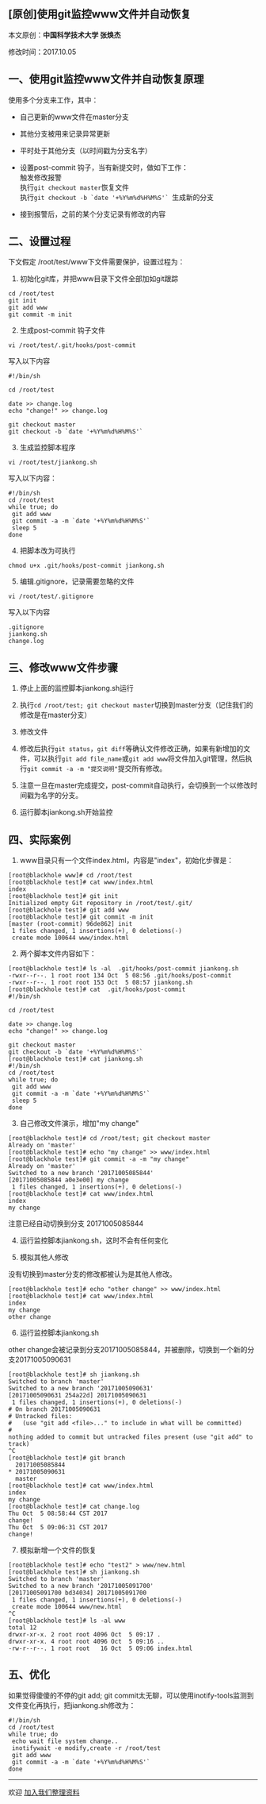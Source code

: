## [原创]使用git监控www文件并自动恢复

本文原创：**中国科学技术大学 张焕杰**

修改时间：2017.10.05

## 一、使用git监控www文件并自动恢复原理

使用多个分支来工作，其中：

* 自己更新的www文件在master分支

* 其他分支被用来记录异常更新

* 平时处于其他分支（以时间戳为分支名字）

* 设置post-commit 钩子，当有新提交时，做如下工作：  
    触发修改报警  
    执行`git checkout master`恢复文件  
    执行``git checkout -b `date '+%Y%m%d%H%M%S'` ``生成新的分支

* 接到报警后，之前的某个分支记录有修改的内容


## 二、设置过程

下文假定 /root/test/www下文件需要保护，设置过程为：

1. 初始化git库，并把www目录下文件全部加如git跟踪
````
cd /root/test
git init
git add www
git commit -m init
````

2. 生成post-commit 钩子文件
````
vi /root/test/.git/hooks/post-commit
````
写入以下内容
````
#!/bin/sh

cd /root/test

date >> change.log
echo "change!" >> change.log

git checkout master
git checkout -b `date '+%Y%m%d%H%M%S'`
````

3. 生成监控脚本程序

````
vi /root/test/jiankong.sh
````

写入以下内容：
````
#!/bin/sh
cd /root/test
while true; do
 git add www
 git commit -a -m `date '+%Y%m%d%H%M%S'`
 sleep 5
done
````

4. 把脚本改为可执行
````
chmod u+x .git/hooks/post-commit jiankong.sh
````

5. 编辑.gitignore，记录需要忽略的文件
````
vi /root/test/.gitignore
````
写入以下内容
````
.gitignore
jiankong.sh
change.log
````

## 三、修改www文件步骤

1. 停止上面的监控脚本jiankong.sh运行

2. 执行`cd /root/test; git checkout master`切换到master分支（记住我们的修改是在master分支）

2. 修改文件

3. 修改后执行`git status`，`git diff`等确认文件修改正确，如果有新增加的文件，可以执行`git add file_name`或`git add www`将文件加入git管理，然后执行`git commit -a -m "提交说明"`提交所有修改。

4. 注意一旦在master完成提交，post-commit自动执行，会切换到一个以修改时间戳为名字的分支。

5. 运行脚本jiankong.sh开始监控


## 四、实际案例

1. www目录只有一个文件index.html，内容是"index"，初始化步骤是：
````
[root@blackhole www]# cd /root/test
[root@blackhole test]# cat www/index.html
index
[root@blackhole test]# git init
Initialized empty Git repository in /root/test/.git/
[root@blackhole test]# git add www
[root@blackhole test]# git commit -m init
[master (root-commit) 96de862] init
 1 files changed, 1 insertions(+), 0 deletions(-)
 create mode 100644 www/index.html
````

2. 两个脚本文件内容如下：
````
[root@blackhole test]# ls -al  .git/hooks/post-commit jiankong.sh
-rwxr--r--. 1 root root 134 Oct  5 08:56 .git/hooks/post-commit
-rwxr--r--. 1 root root 153 Oct  5 08:57 jiankong.sh
[root@blackhole test]# cat  .git/hooks/post-commit
#!/bin/sh

cd /root/test

date >> change.log
echo "change!" >> change.log

git checkout master
git checkout -b `date '+%Y%m%d%H%M%S'`
[root@blackhole test]# cat jiankong.sh
#!/bin/sh
cd /root/test
while true; do
 git add www
 git commit -a -m `date '+%Y%m%d%H%M%S'`
 sleep 5
done

````
3. 自己修改文件演示，增加"my change"
````
[root@blackhole test]# cd /root/test; git checkout master
Already on 'master'
[root@blackhole test]# echo "my change" >> www/index.html
[root@blackhole test]# git commit -a -m "my change"
Already on 'master'
Switched to a new branch '20171005085844'
[20171005085844 a0e3e00] my change
 1 files changed, 1 insertions(+), 0 deletions(-)
[root@blackhole test]# cat www/index.html
index
my change
````
注意已经自动切换到分支 20171005085844

4. 运行监控脚本jiankong.sh，这时不会有任何变化

5. 模拟其他人修改

没有切换到master分支的修改都被认为是其他人修改。
````
[root@blackhole test]# echo "other change" >> www/index.html
[root@blackhole test]# cat www/index.html
index
my change
other change
````

6. 运行监控脚本jiankong.sh

other change会被记录到分支20171005085844，并被删除，切换到一个新的分支20171005090631
````
[root@blackhole test]# sh jiankong.sh
Switched to branch 'master'
Switched to a new branch '20171005090631'
[20171005090631 254a22d] 20171005090631
 1 files changed, 1 insertions(+), 0 deletions(-)
# On branch 20171005090631
# Untracked files:
#   (use "git add <file>..." to include in what will be committed)
#
nothing added to commit but untracked files present (use "git add" to track)
^C
[root@blackhole test]# git branch
  20171005085844
* 20171005090631
  master
[root@blackhole test]# cat www/index.html
index
my change
[root@blackhole test]# cat change.log
Thu Oct  5 08:58:44 CST 2017
change!
Thu Oct  5 09:06:31 CST 2017
change!

````

7. 模拟新增一个文件的恢复
````
[root@blackhole test]# echo "test2" > www/new.html
[root@blackhole test]# sh jiankong.sh
Switched to branch 'master'
Switched to a new branch '20171005091700'
[20171005091700 bd34034] 20171005091700
 1 files changed, 1 insertions(+), 0 deletions(-)
 create mode 100644 www/new.html
^C
[root@blackhole test]# ls -al www
total 12
drwxr-xr-x. 2 root root 4096 Oct  5 09:17 .
drwxr-xr-x. 4 root root 4096 Oct  5 09:16 ..
-rw-r--r--. 1 root root   16 Oct  5 09:06 index.html

````

## 五、优化
如果觉得傻傻的不停的git add; git commit太无聊，可以使用inotify-tools监测到文件变化再执行，把jiankong.sh修改为：
````
#!/bin/sh
cd /root/test
while true; do
 echo wait file system change..
 inotifywait -e modify,create -r /root/test
 git add www
 git commit -a -m `date '+%Y%m%d%H%M%S'`
done
````



***
欢迎 [加入我们整理资料](https://github.com/bg6cq/ITTS)